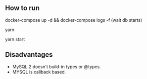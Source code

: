 ## How to run

docker-compose up -d && docker-compose logs -f (wait db starts)

yarn

yarn start

## Disadvantages

- MySQL 2 doesn't build-in types or @types.
- MYSQL is callback based.
